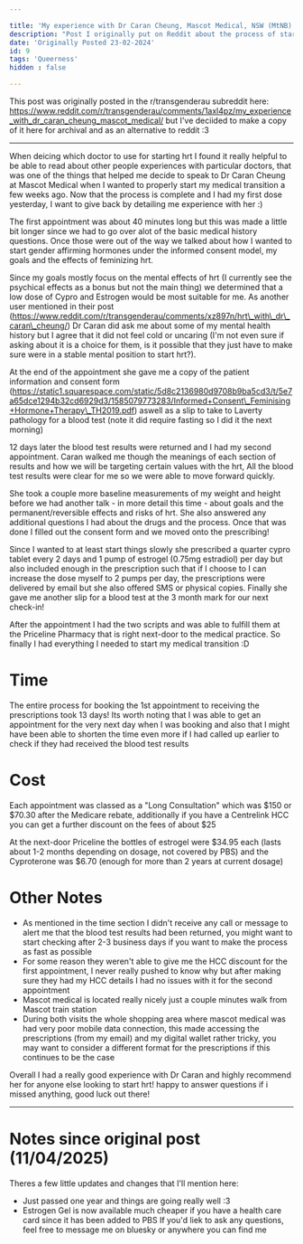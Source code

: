 ```yaml
---

title: 'My experience with Dr Caran Cheung, Mascot Medical, NSW (MtNB)'
description: "Post I originally put on Reddit about the process of starting feminising HRT through Caran Cheung at Mascot Medical"
date: 'Originally Posted 23-02-2024'
id: 9
tags: 'Queerness'
hidden : false

---
```


This post was originally posted in the r/transgenderau subreddit here: https://www.reddit.com/r/transgenderau/comments/1axl4pz/my_experience_with_dr_caran_cheung_mascot_medical/ but I've deciided to make a copy of it here for archival and as an alternative to reddit :3

---

When deicing which doctor to use for starting hrt I found it really helpful to be able to read about other people experiences with particular doctors, that was one of the things that helped me decide to speak to Dr Caran Cheung at Mascot Medical when I wanted to properly start my medical transition a few weeks ago. Now that the process is complete and I had my first dose yesterday, I want to give back by detailing me experience with her :)



The first appointment was about 40 minutes long but this was made a little bit longer since we had to go over alot of the basic medical history questions. Once those were out of the way we talked about how I wanted to start gender affirming hormones under the informed consent model, my goals and the effects of feminizing hrt.

Since my goals mostly focus on the mental effects of hrt (I currently see the psychical effects as a bonus but not the main thing) we determined that a low dose of Cypro and Estrogen would be most suitable for me. As another user mentioned in their post (https://www.reddit.com/r/transgenderau/comments/xz897n/hrt\_with\_dr\_caran\_cheung/) Dr Caran did ask me about some of my mental health history but I agree that it did not feel cold or uncaring (I'm not even sure if asking about it is a choice for them, is it possible that they just have to make sure were in a stable mental position to start hrt?).

At the end of the appointment she gave me a copy of the patient information and consent form (https://static1.squarespace.com/static/5d8c2136980d9708b9ba5cd3/t/5e7a65dce1294b32cd6929d3/1585079773283/Informed+Consent\_Feminising+Hormone+Therapy\_TH2019.pdf) aswell as a slip to take to Laverty pathology for a blood test (note it did require fasting so I did it the next morning)



12 days later the blood test results were returned and I had my second appointment. Caran walked me though the meanings of each section of results and how we will be targeting certain values with the hrt, All the blood test results were clear for me so we were able to move forward quickly.

She took a couple more baseline measurements of my weight and height before we had another talk - in more detail this time - about goals and the permanent/reversible effects and risks of hrt. She also answered any additional questions I had about the drugs and the process. Once that was done I filled out the consent form and we moved onto the prescribing!

Since I wanted to at least start things slowly she prescribed a quarter cypro tablet every 2 days and 1 pump of estrogel (0.75mg estradiol) per day but also included enough in the prescription such that if I choose to I can increase the dose myself to 2 pumps per day, the prescriptions were delivered by email but she also offered SMS or physical copies. Finally she gave me another slip for a blood test at the 3 month mark for our next check-in!



After the appointment I had the two scripts and was able to fulfill them at the Priceline Pharmacy that is right next-door to the medical practice. So finally I had everything I needed to start my medical transition :D



# Time

The entire process for booking the 1st appointment to receiving the prescriptions took 13 days! Its worth noting that I was able to get an appointment for the very next day when I was booking and also that I might have been able to shorten the time even more if I had called up earlier to check if they had received the blood test results



# Cost

Each appointment was classed as a "Long Consultation" which was $150 or $70.30 after the Medicare rebate, additionally if you have a Centrelink HCC you can get a further discount on the fees of about $25

At the next-door Priceline the bottles of estrogel were $34.95 each (lasts about 1-2 months depending on dosage, not covered by PBS) and the Cyproterone was $6.70 (enough for more than 2 years at current dosage)



# Other Notes

* As mentioned in the time section I didn't receive any call or message to alert me that the blood test results had been returned, you might want to start checking after 2-3 business days if you want to make the process as fast as possible
* For some reason they weren't able to give me the HCC discount for the first appointment, I never really pushed to know why but after making sure they had my HCC details I had no issues with it for the second appointment
* Mascot medical is located really nicely just a couple minutes walk from Mascot train station
* During both visits the whole shopping area where mascot medical was had very poor mobile data connection, this made accessing the prescriptions (from my email) and my digital wallet rather tricky, you may want to consider a different format for the prescriptions if this continues to be the case



Overall I had a really good experience with Dr Caran and highly recommend her for anyone else looking to start hrt! happy to answer questions if i missed anything, good luck out there!

---

# Notes since original post (11/04/2025)
Theres a few little updates and changes that I'll mention here:
- Just passed one year and things are going really well :3
- Estrogen Gel is now available much cheaper if you have a health care card since it has been added to PBS
If you'd liek to ask any questions, feel free to message me on bluesky or anywhere you can find me